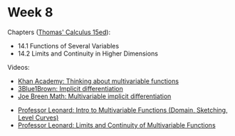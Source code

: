 # Week 8

Chapters ([Thomas' Calculus 15ed](https://annas-archive.org/md5/ca33a08bbe2ed2ef4769d8ff9fbdde41)):
- 14.1 Functions of Several Variables
- 14.2 Limits and Continuity in Higher Dimensions

Videos:
- [Khan Academy: Thinking about multivariable functions](https://www.khanacademy.org/math/multivariable-calculus/thinking-about-multivariable-function)
- [3Blue1Brown: Implicit differentiation](https://www.youtube.com/watch?v=qb40J4N1fa4)
- [Joe Breen Math: Multivariable implicit differentiation ](https://www.youtube.com/watch?v=rsskwNy6ZXQ)
<!---->
- [Professor Leonard: Intro to Multivariable Functions (Domain, Sketching, Level Curves)](https://www.youtube.com/watch?v=nIJQPX5kxp4&list=PLDesaqWTN6ESk16YRmzuJ8f6-rnuy0Ry7)
- [Professor Leonard: Limits and Continuity of Multivariable Functions](https://www.youtube.com/watch?v=MFF4mvyhAyA&list=PLDesaqWTN6ESk16YRmzuJ8f6-rnuy0Ry7)